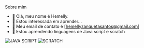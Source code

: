 Sobre mim

- 👋 Olá, meu nome é Hemelly.
- 👀 Estou interessada em aprender...
- 🌱 Meu email de contato é [hemellyzanquetasantos@gmail.com]
- 💞️ Estou aprendendo linguagens de Java script e scratch

![JAVA SCRIPT](https://img.shields.io/badge/JavaScript-323330?style=for-the-badge&logo=javascript&logoColor=F7DF1E)
![SCRATCH](https://img.shields.io/badge/Scratch-4D97FF?style=for-the-badge&logo=Scratch&logoColor=white)
